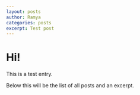 ```yaml
---
layout: posts
author: Ramya
categories: posts
excerpt: Test post
---
```


# Hi!

This is a test entry.

Below this will be the list of all posts and an excerpt.
